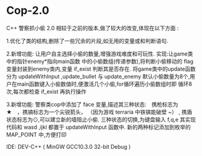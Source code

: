 # Cop-2.0
C++ 警察抓小偷 2.0 相较于之前的版本,做了较大的改变,体现在以下方面 :

1.优化了类的结构,删除了一些冗余的片段,如无用的变量或和判断语句.

2.新增功能: 让用户自主选择小偷的数量,增强游戏难度和可玩性. 实现:让game类中的指针enemy*指向main函数 中的小偷数组(传递参数),将判断小偷移动的 flag变量封装到enemy类内,变量 if_exist 判断其是否存在. 将game类中的update函数分为 updateWithInput ,update_bullet 与 update_enemy 默认小偷数量为8个,用户在main函数键入小偷数值时,便激活几个小偷,for循环遍历小偷数组时即 循环8次,每次都检查 if_exist 再执行操作

3.新增功能: 警察类cop中添加了 face 变量,描述其三种状态:　携枪标志为　★　，携镐标志为一个尖锐箭头， （因为游戏 terraria 中铁镐能破壁 ~） , 携盾状态标志为⊙,可以建立新的墙阻止小偷. 三种状态的切换,为键盘输入 f,q,e 其实现代码和 wasd ,ijkl 都置于 updateWithInput 函数中. 新的两种标记添加到枚举的 MAP_POINT 中,方便打印

IDE:  DEV-C++ ( MinGW GCC10.3.0 32-bit Debug )

